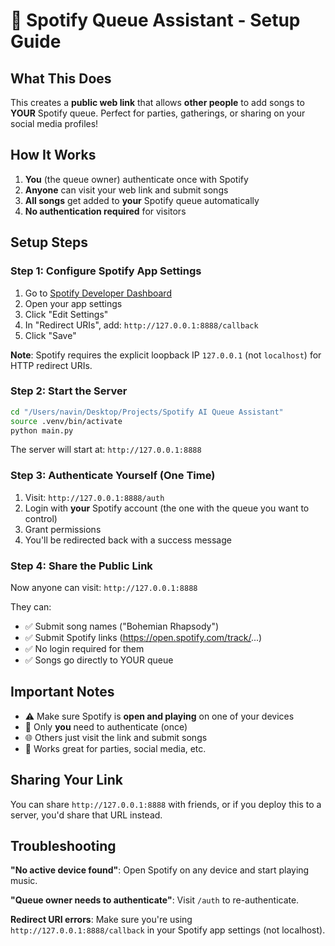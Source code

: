 # 🎵 Spotify Queue Assistant - Setup Guide

## What This Does

This creates a **public web link** that allows **other people** to add songs to **YOUR** Spotify queue. Perfect for parties, gatherings, or sharing on your social media profiles!

## How It Works

1. **You** (the queue owner) authenticate once with Spotify
2. **Anyone** can visit your web link and submit songs
3. **All songs** get added to **your** Spotify queue automatically
4. **No authentication required** for visitors

## Setup Steps

### Step 1: Configure Spotify App Settings

1. Go to [Spotify Developer Dashboard](https://developer.spotify.com/dashboard/applications)
2. Open your app settings
3. Click "Edit Settings" 
4. In "Redirect URIs", add: `http://127.0.0.1:8888/callback`
5. Click "Save"

**Note**: Spotify requires the explicit loopback IP `127.0.0.1` (not `localhost`) for HTTP redirect URIs.

### Step 2: Start the Server

```bash
cd "/Users/navin/Desktop/Projects/Spotify AI Queue Assistant"
source .venv/bin/activate
python main.py
```

The server will start at: `http://127.0.0.1:8888`

### Step 3: Authenticate Yourself (One Time)

1. Visit: `http://127.0.0.1:8888/auth`
2. Login with **your** Spotify account (the one with the queue you want to control)
3. Grant permissions
4. You'll be redirected back with a success message

### Step 4: Share the Public Link

Now anyone can visit: `http://127.0.0.1:8888`

They can:
- ✅ Submit song names ("Bohemian Rhapsody")
- ✅ Submit Spotify links (https://open.spotify.com/track/...)
- ✅ No login required for them
- ✅ Songs go directly to YOUR queue

## Important Notes

- ⚠️  Make sure Spotify is **open and playing** on one of your devices
- 🔐 Only **you** need to authenticate (once)
- 🌐 Others just visit the link and submit songs
- 📱 Works great for parties, social media, etc.

## Sharing Your Link

You can share `http://127.0.0.1:8888` with friends, or if you deploy this to a server, you'd share that URL instead.

## Troubleshooting

**"No active device found"**: Open Spotify on any device and start playing music.

**"Queue owner needs to authenticate"**: Visit `/auth` to re-authenticate.

**Redirect URI errors**: Make sure you're using `http://127.0.0.1:8888/callback` in your Spotify app settings (not localhost).
